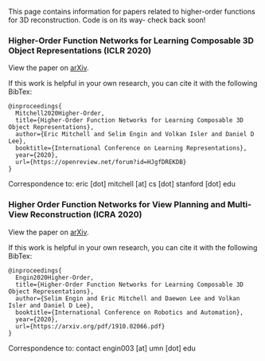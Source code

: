 This page contains information for papers related to higher-order functions for 3D reconstruction. Code is on its way- check back soon!

### Higher-Order Function Networks for Learning Composable 3D Object Representations (ICLR 2020)

View the paper on [arXiv](https://arxiv.org/abs/1907.10388).

If this work is helpful in your own research, you can cite it with the following BibTex:
```
@inproceedings{
  Mitchell2020Higher-Order,
  title={Higher-Order Function Networks for Learning Composable 3D Object Representations},
  author={Eric Mitchell and Selim Engin and Volkan Isler and Daniel D Lee},
  booktitle={International Conference on Learning Representations},
  year={2020},
  url={https://openreview.net/forum?id=HJgfDREKDB}
}
```

Correspondence to: eric [dot] mitchell [at] cs [dot] stanford [dot] edu

### Higher Order Function Networks for View Planning and Multi-View Reconstruction (ICRA 2020)

View the paper on [arXiv](https://arxiv.org/abs/1910.02066).

If this work is helpful in your own research, you can cite it with the following BibTex:

```
@inproceedings{
  Engin2020Higher-Order,
  title={Higher-Order Function Networks for Learning Composable 3D Object Representations},
  author={Selim Engin and Eric Mitchell and Daewon Lee and Volkan Isler and Daniel D Lee},
  booktitle={International Conference on Robotics and Automation},
  year={2020},
  url={https://arxiv.org/pdf/1910.02066.pdf}
}
```

Correspondence to: contact engin003 [at] umn [dot] edu
